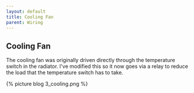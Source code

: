 ```yaml
---
layout: default
title: Cooling Fan
parent: Wiring
---
```

## Cooling Fan
The cooling fan was originally driven directly through the temperature switch in the radiator. I've modified this so it now goes via a relay to reduce the load that the temperature switch has to take.

{% picture blog 3_cooling.png %}

